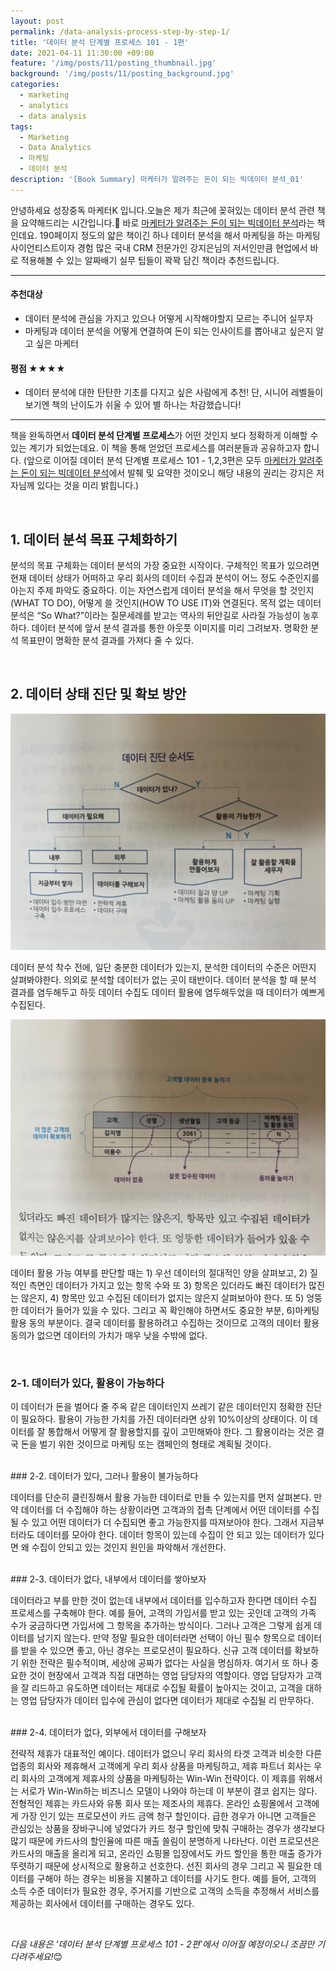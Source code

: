 ```yaml
---
layout: post
permalink: /data-analysis-process-step-by-step-1/
title: '데이터 분석 단계별 프로세스 101 - 1편'
date: 2021-04-11 11:30:00 +09:00
feature: '/img/posts/11/posting_thumbnail.jpg'
background: '/img/posts/11/posting_background.jpg'
categories:
  - marketing
  - analytics
  - data analysis
tags:
  - Marketing
  - Data Analytics
  - 마케팅
  - 데이터 분석
description: '[Book Summary] 마케터가 알려주는 돈이 되는 빅데이터 분석_01'
---
```

안녕하세요 성장중독 마케터K 입니다.오늘은 제가 최근에 꽂혀있는 데이터 분석 관련 책을 요약해드리는 시간입니다.&#128215; 바로 [마케터가 알려주는 돈이 되는 빅데이터 분석](https://www.aladin.co.kr/shop/wproduct.aspx?ItemId=248254273)라는 책인데요. 190페이지 정도의 얇은 책이긴 하나 데이터 분석을 해서 마케팅을 하는 마케팅 사이언티스트이자 경험 많은 국내 CRM 전문가인 강지은님의 저서인만큼 현업에서 바로 적용해볼 수 있는 알짜배기 실무 팁들이 꽉꽉 담긴 책이라 추천드립니다.

---
#### 추천대상

- 데이터 분석에 관심을 가지고 있으나 어떻게 시작해야할지 모르는 주니어 실무자
- 마케팅과 데이터 분석을 어떻게 연결하여 돈이 되는 인사이트를 뽑아내고 싶은지 알고 싶은 마케터


#### 평점 ★★★★

- 데이터 분석에 대한 탄탄한 기초를 다지고 싶은 사람에게 추천! 단, 시니어 레벨들이 보기엔 책의 난이도가 쉬울 수 있어 별 하나는 차감했습니다!


---

책을 완독하면서 **데이터 분석 단계별 프로세스**가 어떤 것인지 보다 정확하게 이해할 수 있는 계기가 되었는데요. 이 책을 통해 얻었던 프로세스를 여러분들과 공유하고자 합니다. (앞으로 이어질 데이터 분석 단계별 프로세스 101 - 1,2,3편은 모두 [마케터가 알려주는 돈이 되는 빅데이터 분석](https://www.aladin.co.kr/shop/wproduct.aspx?ItemId=248254273)에서 발췌 및 요약한 것이오니 해당 내용의 권리는 강지은 저자님께 있다는 것을 미리 밝힙니다.)



<br/>

## 1. 데이터 분석 목표 구체화하기

분석의 목표 구체화는 데이터 분석의 가장 중요한 시작이다. 구체적인 목표가 있으려면 현재 데이터 상태가 어떠하고 우리 회사의 데이터 수집과 분석이 어느 정도 수준인지를 아는지 주제 파악도 중요하다. 이는 자연스럽게 데이터 분석을 해서 무엇을 할 것인지(WHAT TO DO), 어떻게 쓸 것인지(HOW TO USE IT)와 연결된다. 목적 없는 데이터 분석은 “So What?”이라는 질문세례를 받고는 역사의 뒤안길로 사라질 가능성이 농후하다. 데이터 분석에 앞서 분석 결과를 통한 아웃풋 이미지를 미리 그려보자. 명확한 분석 목표만이 명확한 분석 결과를 가져다 줄 수 있다.  


<br/>

## 2. 데이터 상태 진단 및 확보 방안

![1](/img\posts\11\01_contents.png)


데이터 분석 착수 전에, 일단 충분한 데이터가 있는지, 분석한 데이터의 수준은 어떤지 살펴봐야한다. 의외로 분석할 데이터가 없는 곳이 태반이다. 데이터 분석을 할 때 분석 결과를 염두해두고 하듯 데이터 수집도 데이터 활용에 염두해두었을 때 데이터가 예쁘게 수집된다.


![2](/img\posts\11\02_contents.png)


데이터 활용 가능 여부를 판단할 때는 1) 우선 데이터의 절대적인 양을 살펴보고, 2) 질적인 측면인 데이터가 가지고 있는 항목 수와 또 3) 항목은 있더라도 빠진 데이터가 많진는 않은지, 4) 항목만 있고 수집된 데이터가 없지는 않은지 살펴보아야 한다. 또 5) 엉뚱한 데이터가 들어가 있을 수 있다. 그리고 꼭 확인해야 하면서도 중요한 부분, 6)마케팅 활용 동의 부분이다. 결국 데이터를 활용하려고 수집하는 것이므로 고객의 데이터 활용 동의가 없으면 데이터의 가치가 매우 낮을 수밖에 없다.

<br/>

### 2-1. 데이터가 있다, 활용이 가능하다

이 데이터가 돈을 벌어다 줄 주옥 같은 데이터인지 쓰레기 같은 데이터인지 정확한 진단이 필요하다. 활용이 가능한 가치를 가진 데이터라면 상위 10%이상의 상태이다. 이 데이터를 잘 통합해서 어떻게 잘 활용할지를 깊이 고민해봐야 한다. 그 활용이라는 것은 결국 돈을 벌기 위한 것이므로 마케팅 또는 캠페인의 형태로 계획될 것이다.

<br/>
### 2-2. 데이터가 있다, 그러나 활용이 불가능하다

데이터를 단순히 클린징해서 활용 가능한 데이터로 만들 수 있는지를 먼저 살펴본다. 만약 데이터를 더 수집해야 하는 상황이라면 고객과의 접촉 단계에서 어떤 데이터를 수집될 수 있고 어떤 데이터가 더 수집되면 좋고 가능한지를 따져보아야 한다. 그래서 지금부터라도 데이터를 모아야 한다. 데이터 항목이 있는데 수집이 안 되고 있는 데이터가 있다면 왜 수집이 안되고 있는 것인지 원인을 파악해서 개선한다.

<br/>
### 2-3. 데이터가 없다, 내부에서 데이터를 쌓아보자

데이터라고 부를 만한 것이 없는데 내부에서 데이터를 입수하고자 한다면 데이터 수집 프로세스를 구축해야 한다.
예를 들어, 고객의 가입서를 받고 있는 곳인데 고객의 가족 수가 궁금하다면 가입서에 그 항목을 추가하는 방식이다. 그러나 고객은 그렇게 쉽게 데이터를 남기지 않는다. 만약 정말 필요한 데이터라면 선택이 아닌 필수 항목으로 데이터를 받을 수 있으면 좋고, 아닌 경우는 프로모션이 필요하다. 신규 고객 데이터를 확보하기 위한 전략은 필수적이며, 세상에 공짜가 없다는 사실을 명심하자.
여기서 또 하나 중요한 것이 현장에서 고객과 직접 대면하는 영업 담당자의 역할이다. 영업 담당자가 고객을 잘 리드하고 유도하면 데이터는 제대로 수집될 확률이 높아지는 것이고, 고객을 대하는 영업 담당자가 데이터 입수에 관심이 없다면 데이터가 제대로 수집될 리 만무하다.

<br/>
### 2-4. 데이터가 없다, 외부에서 데이터를 구해보자

전략적 제휴가 대표적인 예이다. 데이터가 없으니 우리 회사의 타겟 고객과 비슷한 다른 업종의 회사와 제휴해서 고객에게 우리 회사 상품을 마케팅하고, 제휴 파트너 회사는 우리 회사의 고객에게 제휴사의 상품을 마케팅하는 Win-Win 전략이다. 이 제휴를 위해서는 서로가 Win-Win하는 비즈니스 모델이 나와야 하는데 이 부분이 결코 쉽지는 않다.
전형적인 제휴는 카드사와 유통 회사 또는 제조사의 제휴다. 온라인 쇼핑몰에서 고객에게 가장 인기 있는 프로모션이 카드 금액 청구 할인이다. 급한 경우가 아니면 고객들은 관심있는 상품을 장바구니에 넣었다가 카드 청구 할인에 맞춰 구매하는 경우가 생각보다 많기 때문에 카드사의 할인율에 따른 매출 쏠림이 분명하게 나타난다. 이런 프로모션은 카드사의 매출을 올리게 되고, 온라인 쇼핑몰 입장에서도 카드 할인을 통한 매출 증가가 뚜렷하기 때문에 상시적으로 활용하고 선호한다. 선진 회사의 경우 그리고 꼭 필요한 데이터를 구해야 하는 경우는 비용을 지불하고 데이터를 사기도 한다. 예를 들어, 고객의 소득 수준 데이터가 필요한 경우, 주거지를 기반으로 고객의 소득을 추정해서 서비스를 제공하는 회사에서 데이터를 구매하는 경우도 있다.


<br/>

*다음 내용은 '데이터 분석 단계별 프로세스 101 - 2편'에서 이어질 예정이오니 조끔만 기다려주세요!*&#128522;  

<br/>
